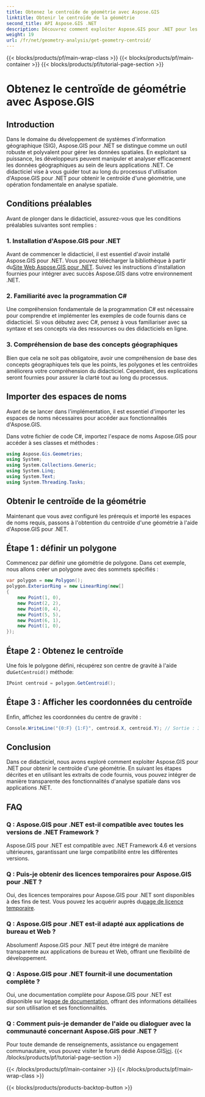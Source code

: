 ```yaml
---
title: Obtenez le centroïde de géométrie avec Aspose.GIS
linktitle: Obtenir le centroïde de la géométrie
second_title: API Aspose.GIS .NET
description: Découvrez comment exploiter Aspose.GIS pour .NET pour les centroïdes géométriques grâce à cette version complète. Intégrez l’analyse spatiale de manière transparente dans vos applications .NET.
weight: 19
url: /fr/net/geometry-analysis/get-geometry-centroid/
---
```


{{< blocks/products/pf/main-wrap-class >}}
{{< blocks/products/pf/main-container >}}
{{< blocks/products/pf/tutorial-page-section >}}

# Obtenez le centroïde de géométrie avec Aspose.GIS

## Introduction
Dans le domaine du développement de systèmes d'information géographique (SIG), Aspose.GIS pour .NET se distingue comme un outil robuste et polyvalent pour gérer les données spatiales. En exploitant sa puissance, les développeurs peuvent manipuler et analyser efficacement les données géographiques au sein de leurs applications .NET. Ce didacticiel vise à vous guider tout au long du processus d'utilisation d'Aspose.GIS pour .NET pour obtenir le centroïde d'une géométrie, une opération fondamentale en analyse spatiale.
## Conditions préalables
Avant de plonger dans le didacticiel, assurez-vous que les conditions préalables suivantes sont remplies :
### 1. Installation d'Aspose.GIS pour .NET
 Avant de commencer le didacticiel, il est essentiel d'avoir installé Aspose.GIS pour .NET. Vous pouvez télécharger la bibliothèque à partir du[Site Web Aspose.GIS pour .NET](https://releases.aspose.com/gis/net/). Suivez les instructions d'installation fournies pour intégrer avec succès Aspose.GIS dans votre environnement .NET.
### 2. Familiarité avec la programmation C#
Une compréhension fondamentale de la programmation C# est nécessaire pour comprendre et implémenter les exemples de code fournis dans ce didacticiel. Si vous débutez avec C#, pensez à vous familiariser avec sa syntaxe et ses concepts via des ressources ou des didacticiels en ligne.
### 3. Compréhension de base des concepts géographiques
Bien que cela ne soit pas obligatoire, avoir une compréhension de base des concepts géographiques tels que les points, les polygones et les centroïdes améliorera votre compréhension du didacticiel. Cependant, des explications seront fournies pour assurer la clarté tout au long du processus.

## Importer des espaces de noms
Avant de se lancer dans l'implémentation, il est essentiel d'importer les espaces de noms nécessaires pour accéder aux fonctionnalités d'Aspose.GIS.

Dans votre fichier de code C#, importez l'espace de noms Aspose.GIS pour accéder à ses classes et méthodes :
```csharp
using Aspose.Gis.Geometries;
using System;
using System.Collections.Generic;
using System.Linq;
using System.Text;
using System.Threading.Tasks;
```
## Obtenir le centroïde de la géométrie
Maintenant que vous avez configuré les prérequis et importé les espaces de noms requis, passons à l'obtention du centroïde d'une géométrie à l'aide d'Aspose.GIS pour .NET.
## Étape 1 : définir un polygone
Commencez par définir une géométrie de polygone. Dans cet exemple, nous allons créer un polygone avec des sommets spécifiés :
```csharp
var polygon = new Polygon();
polygon.ExteriorRing = new LinearRing(new[]
{
    new Point(1, 0),
    new Point(2, 2),
    new Point(0, 4),
    new Point(5, 5),
    new Point(6, 1),
    new Point(1, 0),
});
```
## Étape 2 : Obtenez le centroïde
 Une fois le polygone défini, récupérez son centre de gravité à l'aide du`GetCentroid()` méthode:
```csharp
IPoint centroid = polygon.GetCentroid();
```
## Étape 3 : Afficher les coordonnées du centroïde
Enfin, affichez les coordonnées du centre de gravité :
```csharp
Console.WriteLine("{0:F} {1:F}", centroid.X, centroid.Y); // Sortie : 3,33 2,58
```

## Conclusion
Dans ce didacticiel, nous avons exploré comment exploiter Aspose.GIS pour .NET pour obtenir le centroïde d'une géométrie. En suivant les étapes décrites et en utilisant les extraits de code fournis, vous pouvez intégrer de manière transparente des fonctionnalités d'analyse spatiale dans vos applications .NET.
## FAQ
### Q : Aspose.GIS pour .NET est-il compatible avec toutes les versions de .NET Framework ?
Aspose.GIS pour .NET est compatible avec .NET Framework 4.6 et versions ultérieures, garantissant une large compatibilité entre les différentes versions.
### Q : Puis-je obtenir des licences temporaires pour Aspose.GIS pour .NET ?
 Oui, des licences temporaires pour Aspose.GIS pour .NET sont disponibles à des fins de test. Vous pouvez les acquérir auprès du[page de licence temporaire](https://purchase.aspose.com/temporary-license/).
### Q : Aspose.GIS pour .NET est-il adapté aux applications de bureau et Web ?
Absolument! Aspose.GIS pour .NET peut être intégré de manière transparente aux applications de bureau et Web, offrant une flexibilité de développement.
### Q : Aspose.GIS pour .NET fournit-il une documentation complète ?
 Oui, une documentation complète pour Aspose.GIS pour .NET est disponible sur le[page de documentation](https://reference.aspose.com/gis/net/), offrant des informations détaillées sur son utilisation et ses fonctionnalités.
### Q : Comment puis-je demander de l'aide ou dialoguer avec la communauté concernant Aspose.GIS pour .NET ?
 Pour toute demande de renseignements, assistance ou engagement communautaire, vous pouvez visiter le forum dédié Aspose.GIS[ici](https://forum.aspose.com/c/gis/33).
{{< /blocks/products/pf/tutorial-page-section >}}

{{< /blocks/products/pf/main-container >}}
{{< /blocks/products/pf/main-wrap-class >}}

{{< blocks/products/products-backtop-button >}}
